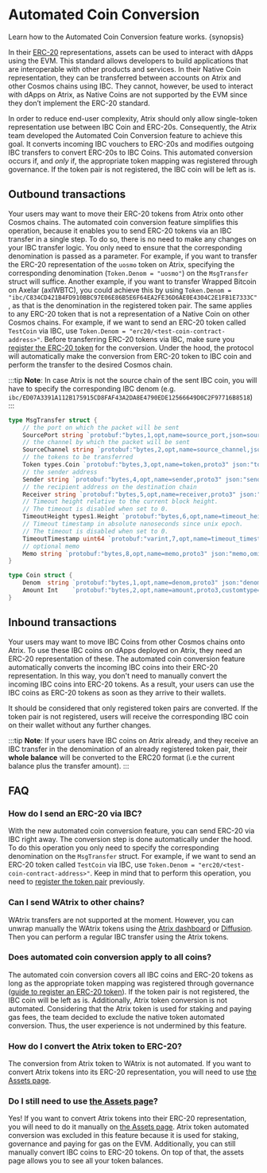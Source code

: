 <!--
order: 8
-->

# Automated Coin Conversion

Learn how to the Automated Coin Conversion feature works. {synopsis}

In their [ERC-20](https://ethereum.org/en/developers/docs/standards/tokens/erc-20/) representations, assets can be used to interact with dApps using the EVM.
This standard allows developers to build applications that are interoperable with other products and services.
In their Native Coin representation, they can be transferred between accounts on Atrix and other Cosmos chains using IBC.
They cannot, however, be used to interact with dApps on Atrix, as Native Coins are not supported by the EVM since they don’t implement the ERC-20 standard.

In order to reduce end-user complexity, Atrix should only allow single-token representation use between IBC Coin and ERC-20s.
Consequently, the Atrix team developed the Automated Coin Conversion feature to achieve this goal.
It converts incoming IBC vouchers to ERC-20s and modifies outgoing IBC transfers to convert ERC-20s to IBC Coins.
This automated conversion occurs if, and *only* if, the appropriate token mapping was registered through governance.
If the token pair is not registered, the IBC coin will be left as is.

## Outbound transactions

Your users may want to move their ERC-20 tokens from Atrix onto other Cosmos chains.
The automated coin conversion feature simplifies this operation, because it enables you to send ERC-20 tokens via an IBC transfer in a single step.
To do so, there is no need to make any changes on your IBC transfer logic.
You only need to ensure that the corresponding denomination is passed as a parameter.
For example, if you want to transfer the ERC-20 representation of the `uosmo` token on Atrix,
specifying the corresponding denomination (`Token.Denom = "uosmo"`) on the `MsgTransfer` struct will suffice.
Another example, if you want to transfer Wrapped Bitcoin on Axelar (axlWBTC), you could achieve this by using `Token.Denom = "ibc/C834CD421B4FD910BBC97E06E86B5E6F64EA2FE36D6AE0E4304C2E1FB1E7333C"`, as that is the denomination in the registered token pair.
The same applies to any ERC-20 token that is not a representation of a Native Coin on other Cosmos chains.
For example, if we want to send an ERC-20 token called `TestCoin` via IBC, use `Token.Denom = "erc20/<test-coin-contract-address>"`.
Before transferring ERC-20 tokens via IBC, make sure you [register the ERC-20 token](https://docs.Atrix.org/developers/guides/erc20_registration.html) for the conversion.
Under the hood, the protocol will automatically make the conversion from ERC-20 token to IBC coin and perform the transfer to the desired Cosmos chain.

:::tip
**Note**: In case Atrix is not the source chain of the sent IBC coin, you will have to specify the corresponding IBC denom (e.g. `ibc/ED07A3391A112B175915CD8FAF43A2DA8E4790EDE12566649D0C2F97716B8518`)
:::

```go
type MsgTransfer struct {
	// the port on which the packet will be sent
	SourcePort string `protobuf:"bytes,1,opt,name=source_port,json=sourcePort,proto3" json:"source_port,omitempty" yaml:"source_port"`
	// the channel by which the packet will be sent
	SourceChannel string `protobuf:"bytes,2,opt,name=source_channel,json=sourceChannel,proto3" json:"source_channel,omitempty" yaml:"source_channel"`
	// the tokens to be transferred
	Token types.Coin `protobuf:"bytes,3,opt,name=token,proto3" json:"token"`
	// the sender address
	Sender string `protobuf:"bytes,4,opt,name=sender,proto3" json:"sender,omitempty"`
	// the recipient address on the destination chain
	Receiver string `protobuf:"bytes,5,opt,name=receiver,proto3" json:"receiver,omitempty"`
	// Timeout height relative to the current block height.
	// The timeout is disabled when set to 0.
	TimeoutHeight types1.Height `protobuf:"bytes,6,opt,name=timeout_height,json=timeoutHeight,proto3" json:"timeout_height" yaml:"timeout_height"`
	// Timeout timestamp in absolute nanoseconds since unix epoch.
	// The timeout is disabled when set to 0.
	TimeoutTimestamp uint64 `protobuf:"varint,7,opt,name=timeout_timestamp,json=timeoutTimestamp,proto3" json:"timeout_timestamp,omitempty" yaml:"timeout_timestamp"`
	// optional memo
	Memo string `protobuf:"bytes,8,opt,name=memo,proto3" json:"memo,omitempty"`
}

type Coin struct {
	Denom  string `protobuf:"bytes,1,opt,name=denom,proto3" json:"denom,omitempty"`
	Amount Int    `protobuf:"bytes,2,opt,name=amount,proto3,customtype=Int" json:"amount"`
}
```

## Inbound transactions

Your users may want to move IBC Coins from other Cosmos chains onto Atrix.
To use these IBC coins on dApps deployed on Atrix, they need an ERC-20 representation of these.
The automated coin conversion feature automatically converts the incoming IBC coins into their ERC-20 representation.
In this way, you don't need to manually convert the incoming IBC coins into ERC-20 tokens.
As a result, your users can use the IBC coins as ERC-20 tokens as soon as they arrive to their wallets.

It should be considered that only registered token pairs are converted.
If the token pair is not registered, users will receive the corresponding IBC coin on their wallet without any further changes.

:::tip
**Note**: If your users have IBC coins on Atrix already, and they receive an IBC transfer in the denomination of an already registered token pair,
their **whole balance** will be converted to the ERC20 format (i.e the current balance plus the transfer amount).
:::

## FAQ

### How do I send an ERC-20 via IBC?

With the new automated coin conversion feature, you can send ERC-20 via IBC right away.
The conversion step is done automatically under the hood.
To do this operation you only need to specify the corresponding denomination on the `MsgTransfer` struct.
For example, if we want to send an ERC-20 token called `TestCoin` via IBC, use `Token.Denom = "erc20/<test-coin-contract-address>"`.
Keep in mind that to perform this operation, you need to [register the token pair](https://docs.Atrix.org/developers/guides/erc20_registration.html) previously.

### Can I send WAtrix to other chains?

WAtrix transfers are not supported at the moment.
However, you can unwrap manually the WAtrix tokens using the [Atrix dashboard](https://app.Atrix.org/assets) or [Diffusion](https://app.diffusion.fi/).
Then you can perform a regular IBC transfer using the Atrix tokens.

### Does automated coin conversion apply to all coins?

The automated coin conversion covers all IBC coins and ERC-20 tokens as long as the appropriate token mapping was registered through governance ([guide to register an ERC-20 token](https://docs.Atrix.org/developers/guides/erc20_registration.html)).
If the token pair is not registered, the IBC coin will be left as is.
Additionally, Atrix token conversion is not automated.
Considering that the Atrix token is used for staking and paying gas fees, the team decided to exclude the native token automated conversion.
Thus, the user experience is not undermined by this feature.

### How do I convert the Atrix token to ERC-20?

The conversion from Atrix token to WAtrix is not automated.
If you want to convert Atrix tokens into its ERC-20 representation, you will need to use [the Assets page](https://app.Atrix.org/assets).

### Do I still need to use [the Assets page](https://app.Atrix.org/assets)?

Yes! If you want to convert Atrix tokens into their ERC-20 representation, you will need to do it manually on [the Assets page](https://app.Atrix.org/assets).
Atrix token automated conversion was excluded in this feature because it is used for staking, governance and paying for gas on the EVM.
Additionally, you can still manually convert IBC coins to ERC-20 tokens.
On top of that, the assets page allows you to see all your token balances.
